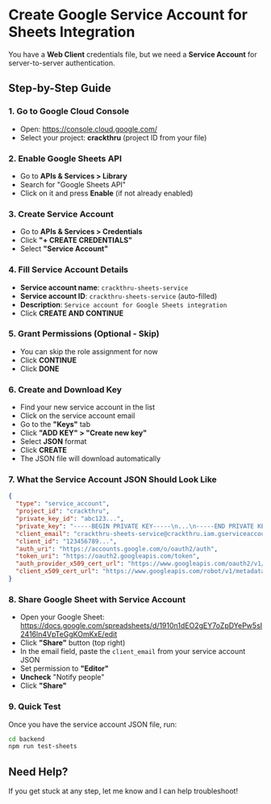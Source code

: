# Create Google Service Account for Sheets Integration

You have a **Web Client** credentials file, but we need a **Service Account** for server-to-server authentication.

## Step-by-Step Guide

### 1. Go to Google Cloud Console
- Open: https://console.cloud.google.com/
- Select your project: **crackthru** (project ID from your file)

### 2. Enable Google Sheets API
- Go to **APIs & Services > Library**
- Search for "Google Sheets API"
- Click on it and press **Enable** (if not already enabled)

### 3. Create Service Account
- Go to **APIs & Services > Credentials**
- Click **"+ CREATE CREDENTIALS"**
- Select **"Service Account"**

### 4. Fill Service Account Details
- **Service account name**: `crackthru-sheets-service`
- **Service account ID**: `crackthru-sheets-service` (auto-filled)
- **Description**: `Service account for Google Sheets integration`
- Click **CREATE AND CONTINUE**

### 5. Grant Permissions (Optional - Skip)
- You can skip the role assignment for now
- Click **CONTINUE**
- Click **DONE**

### 6. Create and Download Key
- Find your new service account in the list
- Click on the service account email
- Go to the **"Keys"** tab
- Click **"ADD KEY" > "Create new key"**
- Select **JSON** format
- Click **CREATE**
- The JSON file will download automatically

### 7. What the Service Account JSON Should Look Like
```json
{
  "type": "service_account",
  "project_id": "crackthru",
  "private_key_id": "abc123...",
  "private_key": "-----BEGIN PRIVATE KEY-----\n...\n-----END PRIVATE KEY-----\n",
  "client_email": "crackthru-sheets-service@crackthru.iam.gserviceaccount.com",
  "client_id": "123456789...",
  "auth_uri": "https://accounts.google.com/o/oauth2/auth",
  "token_uri": "https://oauth2.googleapis.com/token",
  "auth_provider_x509_cert_url": "https://www.googleapis.com/oauth2/v1/certs",
  "client_x509_cert_url": "https://www.googleapis.com/robot/v1/metadata/x509/..."
}
```

### 8. Share Google Sheet with Service Account
- Open your Google Sheet: https://docs.google.com/spreadsheets/d/1910n1dEO2gEY7oZpDYePw5sI2416ln4VpTeGgKOmKxE/edit
- Click **"Share"** button (top right)
- In the email field, paste the `client_email` from your service account JSON
- Set permission to **"Editor"**
- **Uncheck** "Notify people"
- Click **"Share"**

### 9. Quick Test
Once you have the service account JSON file, run:
```bash
cd backend
npm run test-sheets
```

## Need Help?
If you get stuck at any step, let me know and I can help troubleshoot!
